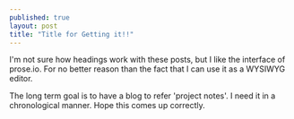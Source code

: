 ```yaml
---
published: true
layout: post
title: "Title for Getting it!!"
---
```




I'm not sure how headings work with these posts, but I like the interface of prose.io. For no better reason than the fact that I can use it as a WYSIWYG editor. 

The long term goal is to have a blog to refer 'project notes'. I need it in a chronological manner. Hope this comes up correctly.
